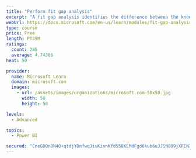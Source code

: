 ```yaml
---
title: "Perform fit gap analysis"
excerpt: "A fit gap analysis identifies the difference between the known requirements and the proposed or current solution. This module covers performing a fit gap analysis."
webUrl: https://docs.microsoft.com/en-us/learn/modules/fit-gap-analysis/
type: course
price: Free
length: PT35M
ratings:
  count: 285
  average: 4.74386
heat: 50

provider:
  name: Microsoft Learn
  domain: microsoft.com
  images:
    - url: /assets/images/organizations/microsoft.com-50x50.jpg
      width: 50
      height: 50

levels:
  - Advanced

topics:
  - Power BI

secured: "CneGDQnON4O+qtdjYDnfwqJiuKivnKfd558KEMdFgd6kub6uJJSN809jXREN2upx1jbg0p5svgpoebWMVt2tBNa+yYFR/H3NZEKEDQUoJHe5WuzSaNvoyyAUeRBcArIQxN3E0eCtbzl7YQICDoi8arMOj7ZBOhkQ9yCh41vTdTDqENLL2QFtqgQbl9XEULNtTdl8UJ/34mmQPX/sPlAXZbz0tsnwIhDZVlAx3cX5LdFri4AiPvs12V2IDWaRC/VwZUwJJ66KDwLrczvLo9hlwUPxarie9b0buWSyeRKTrOzbd3xdfdJzya14nvwQr7hnWdva16BpSVRfxShJJHXa9Nd95mAvI5pPyyBDz8naBvOcbu999F/BKK/dxm+BdhSHMOC0UVZSISrjLlyuSiFW1A==;pGSqAY6F7e7Cup7dvpKryQ=="
---
```


